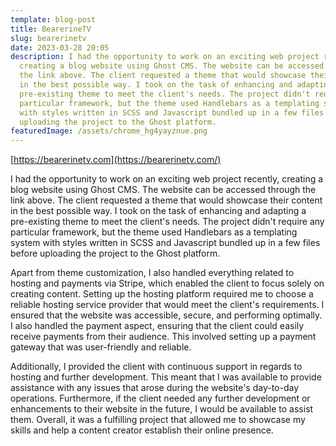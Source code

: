 ```yaml
---
template: blog-post
title: BearerineTV
slug: bearerinetv
date: 2023-03-28 20:05
description: I had the opportunity to work on an exciting web project recently,
  creating a blog website using Ghost CMS. The website can be accessed through
  the link above. The client requested a theme that would showcase their content
  in the best possible way. I took on the task of enhancing and adapting a
  pre-existing theme to meet the client's needs. The project didn't require any
  particular framework, but the theme used Handlebars as a templating system
  with styles written in SCSS and Javascript bundled up in a few files before
  uploading the project to the Ghost platform.
featuredImage: /assets/chrome_hg4yayznue.png
---
```

[https://bearerinetv.com](https://bearerinetv.com/)

I had the opportunity to work on an exciting web project recently, creating a blog website using Ghost CMS. The website can be accessed through the link above. The client requested a theme that would showcase their content in the best possible way. I took on the task of enhancing and adapting a pre-existing theme to meet the client's needs. The project didn't require any particular framework, but the theme used Handlebars as a templating system with styles written in SCSS and Javascript bundled up in a few files before uploading the project to the Ghost platform.

Apart from theme customization, I also handled everything related to hosting and payments via Stripe, which enabled the client to focus solely on creating content. Setting up the hosting platform required me to choose a reliable hosting service provider that would meet the client's requirements. I ensured that the website was accessible, secure, and performing optimally. I also handled the payment aspect, ensuring that the client could easily receive payments from their audience. This involved setting up a payment gateway that was user-friendly and reliable.

Additionally, I provided the client with continuous support in regards to hosting and further development. This meant that I was available to provide assistance with any issues that arose during the website's day-to-day operations. Furthermore, if the client needed any further development or enhancements to their website in the future, I would be available to assist them. Overall, it was a fulfilling project that allowed me to showcase my skills and help a content creator establish their online presence.